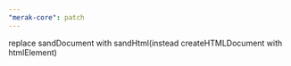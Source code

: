 ```yaml
---
"merak-core": patch
---
```


replace sandDocument with sandHtml(instead createHTMLDocument with htmlElement)

